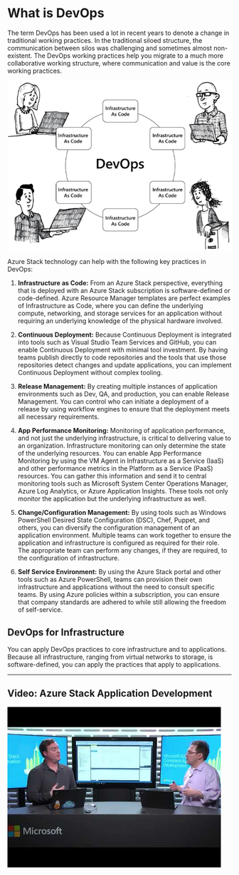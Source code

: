 # What is DevOps

The term DevOps has been used a lot in recent years to denote a change in traditional working practices. In the traditional siloed structure, the communication between silos was challenging and sometimes almost non-existent. The DevOps working practices help you migrate to a much more collaborative working structure, where communication and value is the core working practices.

![what is DevOps?](media/what-is-devops.png)

Azure Stack technology can help with the following key practices in DevOps:

1. **Infrastructure as Code:** From an Azure Stack perspective, everything that is deployed with an Azure Stack subscription is software-defined or code-defined. Azure Resource Manager templates are perfect examples of Infrastructure as Code, where you can define the underlying compute, networking, and storage services for an application without requiring an underlying knowledge of the physical hardware involved.

2. **Continuous Deployment:** Because Continuous Deployment is integrated into tools such as Visual Studio Team Services and GitHub, you can enable Continuous Deployment with minimal tool investment. By having teams publish directly to code repositories and the tools that use those repositories detect changes and update applications, you can implement Continuous Deployment without complex tooling.

3. **Release Management:** By creating multiple instances of application environments such as Dev, QA, and production, you can enable Release Management. You can control who can initiate a deployment of a release by using workflow engines to ensure that the deployment meets all necessary requirements.

4. **App Performance Monitoring:** Monitoring of application performance, and not just the underlying infrastructure, is critical to delivering value to an organization. Infrastructure monitoring can only determine the state of the underlying resources. You can enable App Performance Monitoring by using the VM Agent in Infrastructure as a Service (IaaS) and other performance metrics in the Platform as a Service (PaaS) resources. You can gather this information and send it to central monitoring tools such as Microsoft System Center Operations Manager, Azure Log Analytics, or Azure Application Insights. These tools not only monitor the application but the underlying infrastructure as well.

5. **Change/Configuration Management:** By using tools such as Windows PowerShell Desired State Configuration (DSC), Chef, Puppet, and others, you can diversify the configuration management of an application environment. Multiple teams can work together to ensure the application and infrastructure is configured as required for their role. The appropriate team can perform any changes, if they are required, to the configuration of infrastructure.

6. **Self Service Environment:** By using the Azure Stack portal and other tools such as Azure PowerShell, teams can provision their own infrastructure and applications without the need to consult specific teams. By using Azure policies within a subscription, you can ensure that company standards are adhered to while still allowing the freedom of self-service.

## DevOps for Infrastructure

You can apply DevOps practices to core infrastructure and to applications. Because all infrastructure, ranging from virtual networks to storage, is software-defined, you can apply the practices that apply to applications.

***

## Video: Azure Stack Application Development

[![Video: Azure Stack Application Development](media/video-what-is-devops.png)](media/edited_azurestackconsistentappdev.mp4)